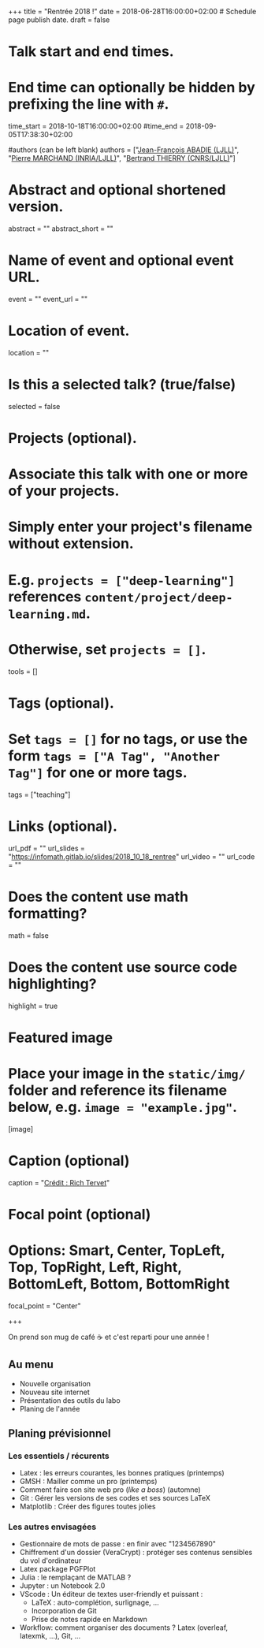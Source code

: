 +++
title = "Rentrée 2018 !"
date = 2018-06-28T16:00:00+02:00  # Schedule page publish date.
draft = false

# Talk start and end times.
#   End time can optionally be hidden by prefixing the line with `#`.
time_start = 2018-10-18T16:00:00+02:00
#time_end = 2018-09-05T17:38:30+02:00

#authors (can be left blank)
authors = ["[Jean-François ABADIE (LJLL)](https://www.ljll.math.upmc.fr/abadiej)", "[Pierre MARCHAND (INRIA/LJLL)](https://www.ljll.math.upmc.fr/marchandp)", "[Bertrand THIERRY (CNRS/LJLL)](https://www.ljll.math.upmc.fr/bthierry)"]

# Abstract and optional shortened version.
abstract = ""
abstract_short = ""

# Name of event and optional event URL.
event = ""
event_url = ""

# Location of event.
location = ""


# Is this a selected talk? (true/false)
selected = false

# Projects (optional).
#   Associate this talk with one or more of your projects.
#   Simply enter your project's filename without extension.
#   E.g. `projects = ["deep-learning"]` references `content/project/deep-learning.md`.
#   Otherwise, set `projects = []`.
tools = []

# Tags (optional).
#   Set `tags = []` for no tags, or use the form `tags = ["A Tag", "Another Tag"]` for one or more tags.
tags = ["teaching"]

# Links (optional).
url_pdf = ""
url_slides = "https://infomath.gitlab.io/slides/2018_10_18_rentree"
url_video = ""
url_code = ""

# Does the content use math formatting?
math = false

# Does the content use source code highlighting?
highlight = true

# Featured image
# Place your image in the `static/img/` folder and reference its filename below, e.g. `image = "example.jpg"`.
[image]
  # Caption (optional)
  caption = "[Crédit : Rich Tervet](https://unsplash.com/photos/q2GNdFmhxx4)"

  # Focal point (optional)
  # Options: Smart, Center, TopLeft, Top, TopRight, Left, Right, BottomLeft, Bottom, BottomRight
  focal_point = "Center"

+++

On prend son mug de café :coffee: et c'est reparti pour une année !

## Au menu

- Nouvelle organisation
- Nouveau site internet
- Présentation des outils du labo
- Planing de l'année

## Planing prévisionnel

### Les essentiels / récurents

- Latex : les erreurs courantes, les bonnes pratiques (printemps)
- GMSH : Mailler comme un pro (printemps)
- Comment faire son site web pro (*like a boss*) (automne)
- Git : Gérer les versions de ses codes et ses sources LaTeX
- Matplotlib : Créer des figures toutes jolies

### Les autres envisagées

- Gestionnaire de mots de passe : en finir avec "1234567890"
- Chiffrement d'un dossier (VeraCrypt) : protéger ses contenus sensibles du vol d'ordinateur
- Latex package PGFPlot
- Julia : le remplaçant de MATLAB ?
- Jupyter : un Notebook 2.0
- VScode : Un éditeur de textes user-friendly et puissant :
  - LaTeX : auto-complétion, surlignage, ...
  - Incorporation de Git
  - Prise de notes rapide en Markdown
- Workflow: comment organiser des documents ? Latex (overleaf, latexmk, ...), Git, ...
